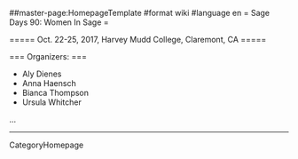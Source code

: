 ##master-page:HomepageTemplate
#format wiki
#language en
= Sage Days 90: Women In Sage =

===== Oct. 22-25, 2017, Harvey Mudd College, Claremont, CA =====

=== Organizers: ===

* Aly Dienes
* Anna Haensch
* Bianca Thompson
* Ursula Whitcher 


...

----
CategoryHomepage
